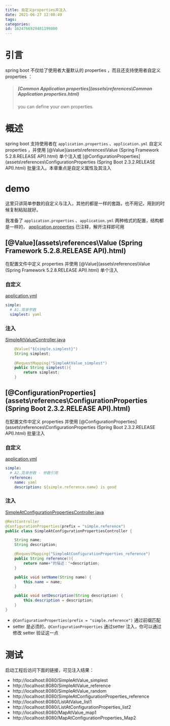 ```yaml
---
title: 自定义properties并注入
date: 2021-06-27 12:08:49
tags: 
categories: 
id: 1624766929401199800
---
```


# 引言

spring boot 不仅给了使用者大量默认的 properties ，而且还支持使用者自定义 properties ：

> #####  [Common Application properties](assets\references\Common Application properties.html) 
>
> you can define your own properties.

# 概述

spring boot 支持使用者在 `application.properties` 、`application.yml` 自定义 properties ，并使用  [@Value](assets\references\Value (Spring Framework 5.2.8.RELEASE API).html) 单个注入或 [@ConfigurationProperties](assets\references\ConfigurationProperties (Spring Boot 2.3.2.RELEASE API).html) 批量注入。本章重点是自定义属性及其注入

# demo

这里只讲简单参数的自定义与注入，其他的都是一样的套路，也不用记，用到的时候复制粘贴就好。

我准备了 `application.properties` 、`application.yml` 两种格式的配置，结构都是一样的， [application.properties](demo\src\main\resources\application.properties)  已注释，解开注释即可用

##  [@Value](assets\references\Value (Spring Framework 5.2.8.RELEASE API).html) 

在配置文件中定义 properties 并使用 [@Value](assets\references\Value (Spring Framework 5.2.8.RELEASE API).html) 单个注入

### 自定义

 [application.yml](demo\src\main\resources\application.yml) 

```yaml
simple:
  # A1.简单参数
  simplest: yaml
```

### 注入

 [SimpleAtValueController.java](demo\src\main\java\com\example\demo\controller\A_simple\SimpleAtValueController.java) 

```java
    @Value("${simple.simplest}")
    String simplest;
    
    @RequestMapping("SimpleAtValue_simplest")
    public String simplest(){
        return simplest;
    }
```

##  [@ConfigurationProperties](assets\references\ConfigurationProperties (Spring Boot 2.3.2.RELEASE API).html) 

在配置文件中定义 properties 并使用  [@ConfigurationProperties](assets\references\ConfigurationProperties (Spring Boot 2.3.2.RELEASE API).html) 批量注入

### 自定义

 [application.yml](demo\src\main\resources\application.yml) 

```yaml
simple:
  # A2.简单参数 - 参数引用
  reference:
    name: yaml
    description: ${simple.reference.name} is good
```

### 注入

 [SimpleAtConfigurationPropertiesController.java](demo\src\main\java\com\example\demo\controller\A_simple\SimpleAtConfigurationPropertiesController.java) 

```java
@RestController
@ConfigurationProperties(prefix = "simple.reference")
public class SimpleAtConfigurationPropertiesController {

    String name;
    String description;

    @RequestMapping("SimpleAtConfigurationProperties_reference")
    public String reference(){
        return name+"的描述："+description;
    }

    public void setName(String name) {
        this.name = name;
    }

    public void setDescription(String description) {
        this.description = description;
    }
}
```

- `@ConfigurationProperties(prefix = "simple.reference")` 通过前缀匹配
- setter 是必须的，`@ConfigurationProperties` 通过setter 注入，你可以通过修改 setter 验证这一点

# 测试

启动工程后访问下面的链接，可见注入结果：

- http://localhost:8080/SimpleAtValue_simplest
- http://localhost:8080/SimpleAtValue_reference
- http://localhost:8080/SimpleAtValue_random
- http://localhost:8080/SimpleAtConfigurationProperties_reference
- http://localhost:8080/ListAtValue_list1
- http://localhost:8080/ListAtConfigurationProperties_list2
- http://localhost:8080/MapAtValue_map1
- http://localhost:8080/MapAtConfigurationProperties_Map2





